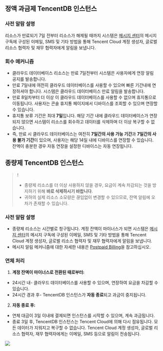 ﻿
## 정액 과금제 TencentDB 인스턴스
### 사전 알람 설명
리소스가 만료되기 7일 전부터 리소스가 해제될 때까지 시스템은 [메시지 센터](https://console.tencentcloud.com/message)의 메시지 구독에 구성된 이메일, SMS 및 기타 방법을 통해 Tencent Cloud 계정 생성자, 글로벌 리소스 협력자 및 재무 협력자에게 알림을 보냅니다.
### 회수 메커니즘
- 클라우드 데이터베이스 리소스는 만료 7일전부터 시스템은 사용자에게 연장 알림 공지를 발송합니다.
- 만료 7일내에 여전히 클라우드 데이터베이스를 사용할 수 있으며 빠른 기간내에 연장하셔야 합니다. 시스템은 클라우드 데이터베이스 만료 알림을 발송합니다.
- 만료 8일차부터 더 이상 이 클라우드 데이터베이스를 사용할 수 없으며 휴지통으로 이동됩니다. 사용자는 콘솔 휴지통 페이지에서 디바이스를 조회할 수 있으며 연장할 수 있습니다.
- 휴지통 보류 기간은 최대 **7일**입니다. 해당 기간 내에 클라우드 데이터베이스가 연장되지 않으면 시스템이 리소스를 회수하고 데이터를 삭제하며 더 이상 복구할 수 없습니다.
- 즉, 만료 시 클라우드 데이터베이스는 여전히 **7일간의 사용 가능 기간**과 **7일간의 사용 불가 기간**이 있으며, 사용자는 해당 14일 내에 디바이스를 연장할 수 있습니다. 잔액이 충분한 경우 자동 연장을 설정한 디바이스는 자동 연장됩니다.

## 종량제 TencentDB 인스턴스
>!
>- 종량제 리소스를 더 이상 사용하지 않을 경우, 요금이 계속 차감되는 것을 방지하기 위해 **바로 삭제하시기 바랍니다**.
>- 귀하의 실제 리소스 소모량은 끊임없이 변경할 수 있으므로, 잔액 알림에 오차가 존재할 수 있습니다.

### 사전 알람 설명
- 종량제 리소스는 시간별로 청구됩니다. 계정 잔액이 마이너스가 되면 시스템은 [메시지 센터](https://console.cloud.tencent.com/message)의 메시지 구독에 구성된 이메일, SMS 및 기타 방법을 통해 Tencent Cloud 계정 생성자, 글로벌 리소스 협력자 및 재무 협력자에게 알림을 보냅니다.
- 메시지 알림 메커니즘에 대한 자세한 내용은 [Postpaid Billing](https://intl.cloud.tencent.com/document/product/555/30328)을 참고하십시오.

### 연체 처리
1. **계정 잔액이 마이너스로 전환된 때로부터:**
 - 24시간 내- 클라우드 데이터베이스를 사용할 수 있으며, 연장하여 요금을 차감할 수 있습니다.
 - 24시간 경과 후- TencentDB 인스턴스가 **자동 종료**되고 과금이 중지됩니다.

2. **자동 종료 후:**
 - 연체 대금이 3일 이내에 결제되면 인스턴스를 시작할 수 있으며, 계속 과금됩니다.
 - 종료 3일 후, TencentDB 인스턴스는 Tencent Cloud에 의해 다시 점유됩니다. 모든 데이터가 지워지고 복구할 수 없습니다. Tencent Cloud 계정 생성자, 글로벌 리소스 협력자, 재무 협력자에게는 이메일, SMS 등으로 알림이 전송됩니다.

![](https://main.qcloudimg.com/raw/2a4084a3304cd60ede9a2675feda9e97.png)





